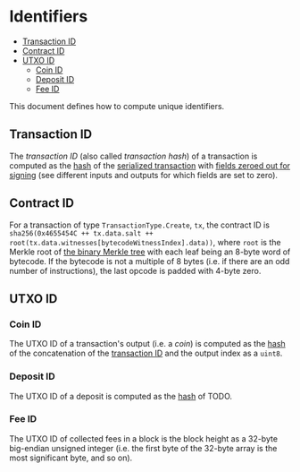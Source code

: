 # Identifiers

- [Transaction ID](#transaction-id)
- [Contract ID](#contract-id)
- [UTXO ID](#utxo-id)
    - [Coin ID](#coin-id)
    - [Deposit ID](#deposit-id)
    - [Fee ID](#fee-id)

This document defines how to compute unique identifiers.

## Transaction ID

The _transaction ID_ (also called _transaction hash_) of a transaction is computed as the [hash](./cryptographic_primitives.md#hashing) of the [serialized transaction](./tx_format.md#transaction) with [fields zeroed out for signing](./tx_format.md) (see different inputs and outputs for which fields are set to zero).

## Contract ID

For a transaction of type `TransactionType.Create`, `tx`, the contract ID is `sha256(0x4655454C ++ tx.data.salt ++ root(tx.data.witnesses[bytecodeWitnessIndex].data))`, where `root` is the Merkle root of [the binary Merkle tree](./cryptographic_primitives.md#binary-merkle-tree) with each leaf being an 8-byte word of bytecode. If the bytecode is not a multiple of 8 bytes (i.e. if there are an odd number of instructions), the last opcode is padded with 4-byte zero.

## UTXO ID

### Coin ID

The UTXO ID of a transaction's output (i.e. a _coin_) is computed as the [hash](./cryptographic_primitives.md#hashing) of the concatenation of the [transaction ID](#transaction-id) and the output index as a `uint8`.

### Deposit ID

The UTXO ID of a deposit is computed as the [hash](./cryptographic_primitives.md#hashing) of TODO.

### Fee ID

The UTXO ID of collected fees in a block is the block height as a 32-byte big-endian unsigned integer (i.e. the first byte of the 32-byte array is the most significant byte, and so on).
